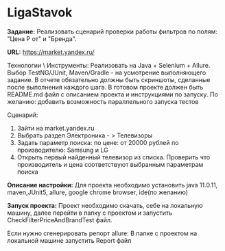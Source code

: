 # LigaStavok
**Задание:**
Реализовать сценарий проверки работы фильтров по полям: "Цена Р от" и "Бренда".

**URL:**
https://market.yandex.ru/

Технологии \ Инструменты:
Реализовать на Java + Selenium + Allure. Выбор TestNG/JUnit, Maven/Gradle - на усмотрение выполняющего задание.
В отчете обязательно должны быть скриншоты, сделанные после выполнения каждого шага.
В готовом проекте должен быть README.md файл с описанием проекта и инструкциями по запуску.
По желанию: добавить возможность параллельного запуска тестов

Сценарий:
1. Зайти на market.yandex.ru
2. Выбрать раздел Электроника - > Телевизоры
3. Задать параметр поиска:
по цене: от 20000 рублей
по производителю: Samsung и LG
4. Открыть первый найденный телевизор из списка. Проверить что производитель и цена соответствуют выбранным параметрам поиска

**Описание настройки:**
Для проекта необходимо установить java 11.0.11, maven,JUnit5, allure, google chrome browser, ide(по желанию)

**Запуск проекта:**
Проект необходимо скачать, себе на локальную машину, далее перейти в папку с проектом и запустить CheckFilterPriceAndBrandTest файл.

Если нужно сгенерировать репорт allure:
В папке с проектом на локальной машине запустить Report файл

